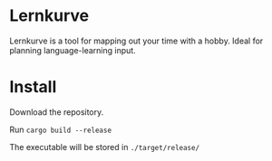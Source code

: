 # Lernkurve

Lernkurve is a tool for mapping out your time with a hobby. Ideal for planning language-learning input.

# Install

Download the repository.

Run `cargo build --release`

The executable will be stored in `./target/release/`
